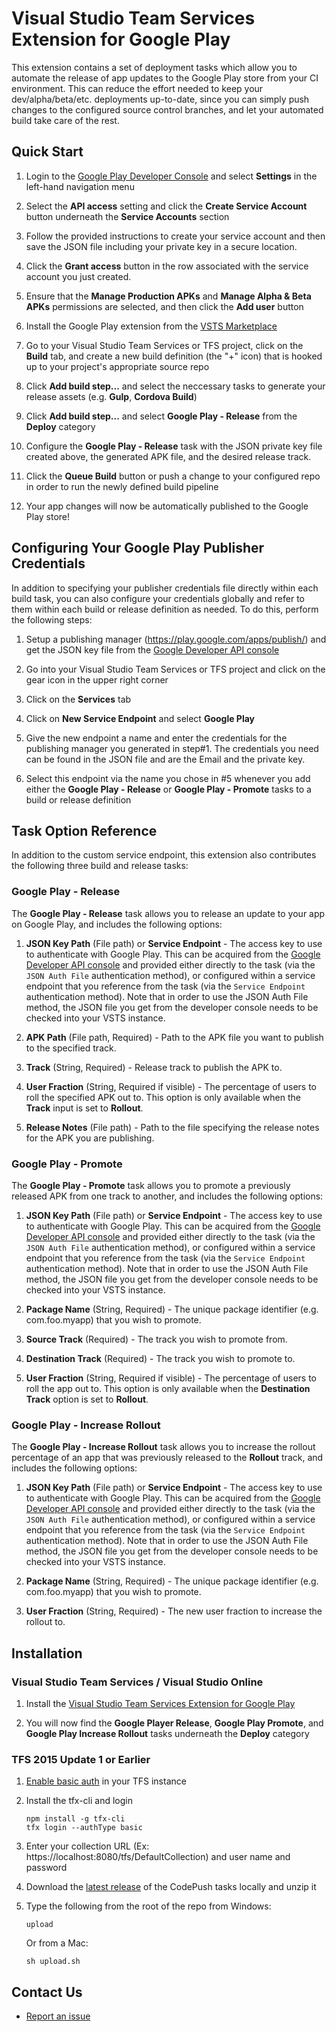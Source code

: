 # Visual Studio Team Services Extension for Google Play

This extension contains a set of deployment tasks which allow you to automate the release of app updates to the Google Play store from your CI environment. This can reduce the effort needed to keep your dev/alpha/beta/etc. deployments up-to-date, since you can simply push changes to the configured source control branches, and let your automated build take care of the rest.

## Quick Start

1. Login to the [Google Play Developer Console](https://play.google.com/apps/publish/) and select **Settings** in the left-hand navigation menu

2. Select the **API access** setting and click the **Create Service Account** button underneath the **Service Accounts** section

3. Follow the provided instructions to create your service account and then save the JSON file including your private key in a secure location.

4. Click the **Grant access** button in the row associated with the service account you just created.
 
5. Ensure that the **Manage Production APKs** and **Manage Alpha & Beta APKs** permissions are selected, and then click the **Add user** button

6. Install the Google Play extension from the [VSTS Marketplace](https://marketplace.visualstudio.com/items/ms-vsclient.google-play)

7. Go to your Visual Studio Team Services or TFS project, click on the **Build** tab, and create a new build definition (the "+" icon) that is hooked up to your project's appropriate source repo

8. Click **Add build step...** and select the neccessary tasks to generate your release assets (e.g. **Gulp**, **Cordova Build**)

9. Click **Add build step...** and select **Google Play - Release** from the **Deploy** category

10. Configure the **Google Play - Release** task with the JSON private key file created above, the generated APK file, and the desired release track.

11. Click the **Queue Build** button or push a change to your configured repo in order to run the newly defined build pipeline

12. Your app changes will now be automatically published to the Google Play store!

## Configuring Your Google Play Publisher Credentials

In addition to specifying your publisher credentials file directly within each build task, you can also configure your credentials globally and refer to them within each build or release definition as needed. To do this, perform the following steps:

1. Setup a publishing manager (https://play.google.com/apps/publish/) and get the JSON key file from the [Google Developer API console](https://console.developers.google.com/apis)

2. Go into your Visual Studio Team Services or TFS project and click on the gear icon in the upper right corner

3. Click on the **Services** tab

4. Click on **New Service Endpoint** and select **Google Play**

5. Give the new endpoint a name and enter the credentials for the publishing manager you generated in step#1. The credentials you need can be found in the JSON file and are the Email and the private key.

6. Select this endpoint via the name you chose in #5 whenever you add either the **Google Play - Release** or **Google Play - Promote** tasks to a build or release definition

## Task Option Reference

In addition to the custom service endpoint, this extension also contributes the following three build and release tasks:

### Google Play - Release

The **Google Play - Release** task allows you to release an update to your app on Google Play, and includes the following options:

1. **JSON Key Path** (File path) or **Service Endpoint** - The access key to use to authenticate with Google Play. This can be acquired from the [Google Developer API console](https://console.developers.google.com/apis) and provided either directly to the task (via the `JSON Auth File` authentication method), or configured within a service endpoint that you reference from the task (via the `Service Endpoint` authentication method). Note that in order to use the JSON Auth File method, the JSON file you get from the developer console needs to be checked into your VSTS instance.

2. **APK Path** (File path, Required) - Path to the APK file you want to publish to the specified track.

3. **Track** (String, Required) - Release track to publish the APK to.

4. **User Fraction** (String, Required if visible) - The percentage of users to roll the specified APK out to. This option is only available when the **Track** input is set to **Rollout**.

5. **Release Notes** (File path) - Path to the file specifying the release notes for the APK you are publishing.

### Google Play - Promote

The **Google Play - Promote** task allows you to promote a previously released APK from one track to another, and includes the following options:

1. **JSON Key Path** (File path) or **Service Endpoint** - The access key to use to authenticate with Google Play. This can be acquired from the [Google Developer API console](https://console.developers.google.com/apis) and provided either directly to the task (via the `JSON Auth File` authentication method), or configured within a service endpoint that you reference from the task (via the `Service Endpoint` authentication method). Note that in order to use the JSON Auth File method, the JSON file you get from the developer console needs to be checked into your VSTS instance.

2. **Package Name** (String, Required) - The unique package identifier (e.g. com.foo.myapp) that you wish to promote.

3. **Source Track** (Required) - The track you wish to promote from.

4. **Destination Track** (Required) - The track you wish to promote to.

5. **User Fraction** (String, Required if visible) - The percentage of users to roll the app out to. This option is only available when the **Destination Track** option is set to **Rollout**.

### Google Play - Increase Rollout

The **Google Play - Increase Rollout** task allows you to increase the rollout percentage of an app that was previously released to the **Rollout** track, and includes the following options:

1. **JSON Key Path** (File path) or **Service Endpoint** - The access key to use to authenticate with Google Play. This can be acquired from the [Google Developer API console](https://console.developers.google.com/apis) and provided either directly to the task (via the `JSON Auth File` authentication method), or configured within a service endpoint that you reference from the task (via the `Service Endpoint` authentication method). Note that in order to use the JSON Auth File method, the JSON file you get from the developer console needs to be checked into your VSTS instance.

2. **Package Name** (String, Required) - The unique package identifier (e.g. com.foo.myapp) that you wish to promote.

3. **User Fraction** (String, Required) - The new user fraction to increase the rollout to.

## Installation

### Visual Studio Team Services / Visual Studio Online

1. Install the [Visual Studio Team Services Extension for Google Play](https://marketplace.visualstudio.com/items/ms-vsclient.google-play)

2. You will now find the **Google Player Release**, **Google Play Promote**, and **Google Play Increase Rollout** tasks underneath the **Deploy** category

### TFS 2015 Update 1 or Earlier

1. [Enable basic auth](http://go.microsoft.com/fwlink/?LinkID=699518) in your TFS instance

2. Install the tfx-cli and login

	~~~~~~~~~~~~~~~~~~~~~~~~~~~~~~~~~~
	npm install -g tfx-cli
	tfx login --authType basic 
	~~~~~~~~~~~~~~~~~~~~~~~~~~~~~~~~~~

3. Enter your collection URL (Ex: https://localhost:8080/tfs/DefaultCollection) and user name and password 

4. Download the [latest release](https://github.com/Microsoft/google-play-vsts-extension/releases) of the CodePush tasks locally and unzip it

5. Type the following from the root of the repo from Windows:

	~~~~~~~~~~~~~~~~~~~~~~~~~~~~~~~~~~
	upload
	~~~~~~~~~~~~~~~~~~~~~~~~~~~~~~~~~~

	Or from a Mac:

	~~~~~~~~~~~~~~~~~~~~~~~~~~~~~~~~~~
	sh upload.sh
	~~~~~~~~~~~~~~~~~~~~~~~~~~~~~~~~~~

## Contact Us
* [Report an issue](https://github.com/Microsoft/google-play-vsts-extension/issues)

